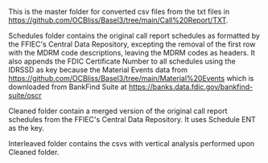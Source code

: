 This is the master folder for converted csv files from the txt files in https://github.com/OCBliss/Basel3/tree/main/Call%20Report/TXT.

Schedules folder contains the original call report schedules as formatted by the FFIEC's Central Data Repository, excepting the removal of the first row with the MDRM code descriptions, leaving the MDRM codes as headers. 
It also appends the FDIC Certificate Number to all schedules using the IDRSSD as key because the Material Events data from https://github.com/OCBliss/Basel3/tree/main/Material%20Events which is downloaded from BankFind Suite at https://banks.data.fdic.gov/bankfind-suite/oscr

Cleaned folder contain a merged version of the original call report schedules from the FFIEC's Central Data Repository. It uses Schedule ENT as the key.

Interleaved folder contains the csvs with vertical analysis performed upon Cleaned folder.
